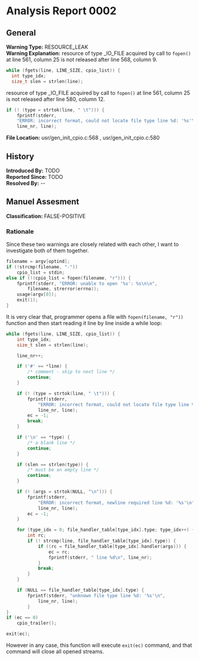 # Analysis Report 0002 #

## General ##
**Warning Type:** RESOURCE_LEAK  
**Warning Explanation:** 
resource of type _IO_FILE acquired by call to ```fopen()``` at line 561, column 25 is not released after line 568, column 9.   
```C
while (fgets(line, LINE_SIZE, cpio_list)) {
  int type_idx;
  size_t slen = strlen(line);
```
resource of type _IO_FILE acquired by call to ```fopen()``` at line 561, column 25 is not released after line 580, column 12.   
```C
if (! (type = strtok(line, " \t"))) {
	fprintf(stderr,
  	"ERROR: incorrect format, could not locate file type line %d: '%s'\n",
 	line_nr, line);
```
**File Location:** usr/gen_init_cpio.c:568 , usr/gen_init_cpio.c:580  
## History ##
**Introduced By:** TODO  
**Reported Since:** TODO  
**Resolved By:** --  

## Manuel Assesment ##
**Classification:** FALSE-POSITIVE  
### Rationale ###
Since these two warnings are closely related with each other, I want to investigate both of them together.  
```C
filename = argv[optind];
if (!strcmp(filename, "-"))
	cpio_list = stdin;
else if (!(cpio_list = fopen(filename, "r"))) {
	fprintf(stderr, "ERROR: unable to open '%s': %s\n\n",
		filename, strerror(errno));
	usage(argv[0]);
	exit(1);
}
```   
It is very clear that, programmer opens a file with ```fopen(filename, "r"))``` function and then start reading it line by line inside a while loop:  
```C
while (fgets(line, LINE_SIZE, cpio_list)) {
	int type_idx;
	size_t slen = strlen(line);

	line_nr++;

	if ('#' == *line) {
		/* comment - skip to next line */
		continue;
	}

	if (! (type = strtok(line, " \t"))) {
		fprintf(stderr,
			"ERROR: incorrect format, could not locate file type line %d: '%s'\n",
			line_nr, line);
		ec = -1;
		break;
	}

	if ('\n' == *type) {
		/* a blank line */
		continue;
	}

	if (slen == strlen(type)) {
		/* must be an empty line */
		continue;
	}

	if (! (args = strtok(NULL, "\n"))) {
		fprintf(stderr,
			"ERROR: incorrect format, newline required line %d: '%s'\n",
			line_nr, line);
		ec = -1;
	}

	for (type_idx = 0; file_handler_table[type_idx].type; type_idx++) {
		int rc;
		if (! strcmp(line, file_handler_table[type_idx].type)) {
			if ((rc = file_handler_table[type_idx].handler(args))) {
				ec = rc;
				fprintf(stderr, " line %d\n", line_nr);
			}
			break;
		}
	}

	if (NULL == file_handler_table[type_idx].type) {
		fprintf(stderr, "unknown file type line %d: '%s'\n",
			line_nr, line);
		}
}
if (ec == 0)
	cpio_trailer();

exit(ec);
```
However in any case, this function will execute ```exit(ec)``` command, and that command will close all opened streams.   

